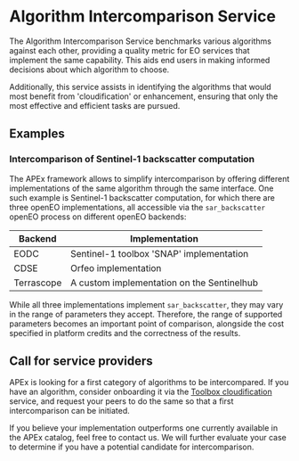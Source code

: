 # Algorithm Intercomparison Service

The Algorithm Intercomparison Service benchmarks various algorithms against each other, providing a quality metric for
EO services that implement the same capability. This aids end users in making informed decisions about which algorithm
to choose.

Additionally, this service assists in identifying the algorithms that would most benefit from 'cloudification' or enhancement, ensuring that
only the most effective and efficient tasks are pursued.

## Examples

### Intercomparison of Sentinel-1 backscatter computation

The APEx framework allows to simplify intercomparison by offering different implementations of the same algorithm through
the same interface. One such example is Sentinel-1 backscatter computation, for which there are three openEO implementations,
all accessible via the `sar_backscatter` openEO process on different openEO backends:

| Backend    | Implementation                             |
|------------|--------------------------------------------|
| EODC       | Sentinel-1 toolbox 'SNAP' implementation   |
| CDSE       | Orfeo implementation                       |
| Terrascope | A custom implementation on the Sentinelhub |

While all three implementations implement `sar_backscatter`, they may vary in the range of parameters they accept.
Therefore, the range of supported parameters becomes an important point of comparison, alongside the cost specified in platform credits and the correctness of the results.

## Call for service providers

APEx is looking for a first category of algorithms to be intercompared. If you have an algorithm, consider onboarding it
via the [Toolbox cloudification](./toolboxcloud.md) service, and request your peers to do the same so that a first
intercomparison can be initiated.

If you believe your implementation outperforms one currently available in the APEx catalog, feel free to contact us.
We will further evaluate your case to determine if you have a potential candidate for intercomparison.
